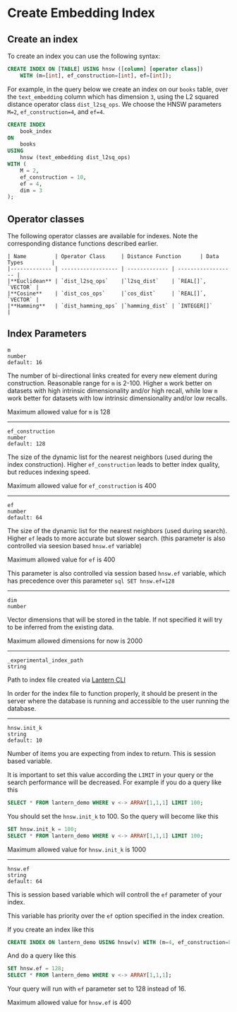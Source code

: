 # Create Embedding Index

## Create an index

To create an index you can use the following syntax:

```sql
CREATE INDEX ON [TABLE] USING hnsw ([column] [operator class])
    WITH (m=[int], ef_construction=[int], ef=[int]);
```

For example, in the query below we create an index on our `books` table, over the `text_embedding` column which has dimension `3`, using the L2 squared distance operator class `dist_l2sq_ops`. We choose the HNSW parameters `M=2`, `ef_construction=4`, and `ef=4`.

```sql
CREATE INDEX
    book_index
ON
    books
USING
    hnsw (text_embedding dist_l2sq_ops)
WITH (
    M = 2,
    ef_construction = 10,
    ef = 4,
    dim = 3
);
```

## Operator classes

The following operator classes are available for indexes. Note the corresponding distance functions described earlier.

```table
| Name         | Operator Class     | Distance Function      | Data Types         |
|------------- | ------------------ | ------------- | ------------------ |
|**Euclidean** | `dist_l2sq_ops`    |`l2sq_dist`    | `REAL[]`, `VECTOR` |
|**Cosine**    | `dist_cos_ops`     |`cos_dist`     | `REAL[]`, `VECTOR` |
|**Hamming**   | `dist_hamming_ops` |`hamming_dist` | `INTEGER[]`        |
```

## Index Parameters

```documentation
m
number
default: 16
```

The number of bi-directional links created for every new element during construction. Reasonable range for `m` is 2-100. Higher `m` work better on datasets with high intrinsic dimensionality and/or high recall, while low `m` work better for datasets with low intrinsic dimensionality and/or low recalls.

Maximum allowed value for `m` is 128

---

```documentation
ef_construction
number
default: 128
```

The size of the dynamic list for the nearest neighbors (used during the index construction). Higher `ef_construction` leads to better index quality, but reduces indexing speed.

Maximum allowed value for `ef_construction` is 400

---

```documentation
ef
number
default: 64
```

The size of the dynamic list for the nearest neighbors (used during search). Higher `ef` leads to more accurate but slower search. (this parameter is also controlled via seesion based `hnsw.ef` variable)

Maximum allowed value for `ef` is 400

This parameter is also controlled via session based `hnsw.ef` variable, which has precedence over this parameter
`sql SET hnsw.ef=128`

---

```documentation
dim
number
```

Vector dimensions that will be stored in the table. If not specified it will try to be inferred from the existing data.

Maximum allowed dimensions for now is 2000

---

```documentation
_experimental_index_path
string
```

Path to index file created via [Lantern CLI](https://github.com/lanterndata/lantern_extras#lantern-index-builder)

In order for the index file to function properly, it should be present in the server where the database is running and accessible to the user running the database.

---

```documentation
hnsw.init_k
string
default: 10
```

Number of items you are expecting from index to return. This is session based variable.

It is important to set this value according the `LIMIT` in your query or the search performance will be decreased. For example if you do a query like this

```sql
SELECT * FROM lantern_demo WHERE v <-> ARRAY[1,1,1] LIMIT 100;
```

You should set the `hnsw.init_k` to 100. So the query will become like this

```sql
SET hnsw.init_k = 100;
SELECT * FROM lantern_demo WHERE v <-> ARRAY[1,1,1] LIMIT 100;
```

Maximum allowed value for `hnsw.init_k` is 1000

---

```documentation
hnsw.ef
string
default: 64
```

This is session based variable which will controll the `ef` parameter of your index.

This variable has priority over the `ef` option specified in the index creation.

If you create an index like this

```sql
CREATE INDEX ON lantern_demo USING hnsw(v) WITH (m=4, ef_construction=8, ef=16);
```

And do a query like this

```sql
SET hnsw.ef = 128;
SELECT * FROM lantern_demo WHERE v <-> ARRAY[1,1,1];
```

Your query will run with `ef` parameter set to 128 instead of 16.

Maximum allowed value for `hnsw.ef` is 400
